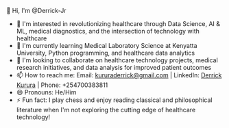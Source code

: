 👋 Hi, I'm @Derrick-Jr

- 👀 I'm interested in revolutionizing healthcare through Data Science, AI & ML, medical diagnostics, and the intersection of technology with healthcare
- 🌱 I'm currently learning Medical Laboratory Science at Kenyatta University, Python programming, and healthcare data analytics
- 💞️ I'm looking to collaborate on healthcare technology projects, medical research initiatives, and data analysis for improved patient outcomes
- 📫 How to reach me: Email: kururaderrick@gmail.com | LinkedIn: [Derrick Kurura](https://linkedin.com/in/derrick-kurura-421610243) | Phone: +254700383811
- 😄 Pronouns: He/Him
- ⚡ Fun fact: I play chess and enjoy reading classical and philosophical literature when I'm not exploring the cutting edge of healthcare technology!
